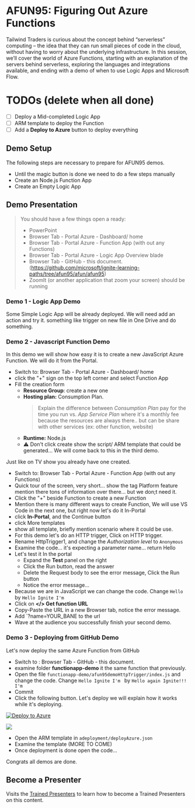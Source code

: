 # AFUN95: Figuring Out Azure Functions

Tailwind Traders is curious about the concept behind “serverless” computing – the idea that they can run small pieces of code in the cloud, without having to worry about the underlying infrastructure. In this session, we’ll cover the world of Azure Functions, starting with an explanation of the servers behind serverless, exploring the languages and integrations available, and ending with a demo of when to use Logic Apps and Microsoft Flow. 

# TODOs (delete when all done)

- [ ] Deploy a Mid-completed Logic App
- [ ] ARM template to deploy the Function
- [ ] Add a **Deploy to Azure** button to deploy everything

## Demo Setup

The following steps are necessary to prepare for AFUN95 demos.

- Until the magic button is done we need to do a few steps manually
- Create an Node.js Function App
- Create an Empty Logic App




## Demo Presentation

> You should have a few things open a ready: 
>
> - PowerPoint
> - Browser Tab - Portal Azure - Dashboard/ home
> - Browser Tab - Portal Azure - Function App (with out any Functions)
> - Browser Tab - Portal Azure - Logic App Overview blade 
> - Browser Tab - GitHub - this document. (https://github.com/microsoft/ignite-learning-paths/tree/afun95/afun/afun95)
> - ZoomIt (or another application that zoom your screen) should be running
>   

### Demo 1 - Logic App Demo

Some Simple Logic App will be already deployed. We will need add an action and try it.
something like trigger on new file in One Drive and do something.

### Demo 2 - Javascript Function Demo

In this demo we will show how easy it is to create a new JavaScript Azure Function. We will do it from the Portal.

- Switch to: Browser Tab - Portal Azure - Dashboard/ home
- click the "+" sign on the top left corner and select Function App
- Fill the creation form
    * **Resource Group**: create a new one
    * **Hosting plan:** Consumption Plan. 
      > Explain the difference between *Consumption Plan* pay for the time you run vs. *App Service Plan* where it's a monthly fee because the resources are always there.. but can be share with other services (ex: other function, website)
    * **Runtime:** Node.js 
    * ⚠ Don't click create show the script/ ARM template that could be generated... We will come back to this in the third demo.


Just like on TV show you already have one created.

- Switch to: Browser Tab - Portal Azure - Function App (with out any Functions)
- Quick tour of the screen, very short... show the tag Platform feature mention there tons of information over there... but we don;t need it.
- Click the "+" beside Function to create a new Function
- Mention there is many different ways to create Function, We will use VS Code in the next one, but right now let's do it In-Portal
- click **In-Portal**, and the Continue button
- click More templates
- show all template, briefly mention scenario where it could be use.
- For this demo let's do an HTTP trigger, Click on HTTP trigger.
- Rename HttpTrigger1, and change the *Authorization level* to `Anonymous`
- Examine the code... it's expecting a parameter name... return Hello 
- Let's test it In the portal
    * Expand the **Test** panel on the right
    * Click the Run button, read the answer
    * Delete the Request body to see the error message, Click the Run button
    * Notice the error message... 
- Because we are in JavaScript we can change the code. Change `Hello ` by `Hello Ignite I'm `
- Click on **</> Get function URL**  
- Copy-Paste the URL in a new Browser tab, notice the error message.
- Add `?name=YOUR_BANE to the url
- Wave at the audience you successfully finish your second demo.



### Demo 3 - Deploying from GitHub Demo

Let's now deploy the same Azure Function from GitHub

- Switch to : Browser Tab - GitHub - this document.
- examine folder **functionapp-demo** it the same function that previously.
- Open the file `functionapp-demo/afun95demoHttpTrigger/index.js` and change the code. Change `Hello Ignite I'm ` by `Hello again Ignite!!! I'm `
- Commit
- Click the following button. Let's deploy we will explain how it works while it's deploying.

[![Deploy to Azure](https://img.shields.io/badge/Deploy%20To-Azure-blue?logo=microsoft-azure)](https://portal.azure.com/#create/Microsoft.Template/uri/https%3A%2F%2Fraw.githubusercontent.com%2Fmicrosoft%2Fignite-learning-paths%2Fmaster%2Fafun%2Fafun95%2Fdeployment%2FdeployAzure.json)

<a href="https://portal.azure.com/#create/Microsoft.Template/uri/https%3A%2F%2Fraw.githubusercontent.com%2Fmicrosoft%2Fignite-learning-paths%2Fmaster%2Fafun%2Fafun95%2Fdeployment%2FdeployAzure.json" target="_blank"><img src="https://azuredeploy.net/deploybutton.png"/></a>

- Open the ARM template in `adeployment/deployAzure.json`
- Examine the template (MORE TO COME)
- Once deployment is done open the code...

Congrats all demos are done.

## Become a Presenter

Visits the [Trained Presenters](https://github.com/microsoft/ignite-learning-paths-training/tree/master/afun/afun95) to learn how to become a Trained Presenters on this content.

